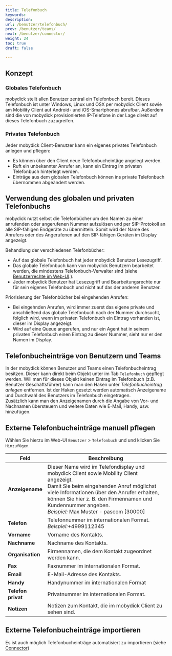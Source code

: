 ```yaml
---
title: Telefonbuch
keywords:
description:
url: /benutzer/telefonbuch/
prev: /benutzer/teams/
next: /benutzer/connector/
weight: 24
toc: true
draft: false

---
```



## Konzept

### Globales Telefonbuch

mobydick stellt allen Benutzer zentral ein Telefonbuch bereit. Dieses Telefonbuch ist unter Windows, Linux und OSX per mobydick Client sowie am Mobility Client auf Android- und iOS-Smartphones abrufbar. Außerdem sind die von mobydick provisionierten IP-Telefone in der Lage direkt auf dieses Telefonbuch zuzugreifen.

### Privates Telefonbuch
Jeder mobydick Client-Benutzer kann ein eigenes privates Telefonbuch anlegen und pflegen:

* Es können über den Client neue Telefonbucheintäge angelegt werden.
* Ruft ein unbekannter Anrufer an, kann ein Eintrag im privaten Telefonbuch hinterlegt werden.
* Einträge aus dem globalen Telefonbuch können ins private Telefonbuch übernommen abgeändert werden.


## Verwendung des globalen und privaten Telefonbuchs

mobydick nutzt selbst die Telefonbücher um den Namen zu einer anrufenden oder angerufenen Nummer aufzulösen und per SIP-Protokoll an alle SIP-fähigen Endgeräte zu übermitteln. Somit wird der Name des Anrufers oder des Angerufenen auf den SIP-fähigen Geräten im Display angezeigt.

Behandlung der verschiedenen Telefonbücher:

* Auf das globale Telefonbuch hat jeder mobydick Benutzer Lesezugriff.
* Das globale Telefonbuch kann von mobydick Benutzern bearbeitet werden, die mindestens Telefonbuch-Verwalter sind (siehe
[Benutzerrechte im Web-UI](../user/#benutzerrechte-im-web-ui).).
* Jeder mobydick Benutzer hat Lesezugriff und Bearbeitungsrechte nur für sein eigenes Telefonbuch und nicht auf das der anderen Benutzer.

Priorisierung der Telefonbücher bei eingehenden Anrufen:

* Bei eingehnden Anrufen, wird immer zuerst das eigene private und anschließend das globale Telefonbuch nach der Nummer durchsucht, folglich wird, wenn im privaten Telefonbuch ein Eintrag vorhanden ist, dieser im Display angezeigt.
* Wird auf eine Queue angerufen, und nur ein Agent hat in seinem privaten Telefonbuch einen Eintrag zu dieser Nummer, sieht nur er den Namen im Display.

## Telefonbucheinträge von Benutzern und Teams

In der mobydick können Benutzer und Teams einen Telefonbucheintrag besitzen. Dieser kann direkt beim Objekt unter im Tab `Telefonbuch` gepflegt werden. Will man für dieses Objekt keinen Eintrag im Telefonbuch (z.B. Benutzer Geschäftsführer) kann man den Haken unter *Telefonbucheintrag anlegen* entfernen. Ist der Haken gesetzt werden automatisch Anzeigename und Durchwahl des Benutzers im Telefonbuch eingetragen.  
Zusätzlich kann man den Anzeigenamen durch die Angabe von Vor- und Nachnamen übersteuern und weitere Daten wie E-Mail, Handy, usw. hinzufügen.

## Externe Telefonbucheinträge manuell pflegen

Wählen Sie hierzu im Web-UI `Benutzer` > `Telefonbuch` und und klicken Sie `Hinzufügen`.

|Feld|Beschreibung|
|---|---|
|**Anzeigename**|Dieser Name wird im Telefondisplay und mobydick Client sowie Mobility Client angezeigt.<br>Damit Sie beim eingehenden Anruf möglichst viele Informationen über den Anrufer erhalten, können Sie hier z. B. den Firmennamen und Kundennummer angeben.<br>*Beispiel:* Max Muster - pascom [30000]|
|**Telefon**|Telefonnummer im internationalen Format.<br>*Beispiel:*+4999112345|
|**Vorname**|Vorname des Kontakts.|
|**Nachname**|Nachname des Kontakts.|
|**Organisation**|Firmennamen, die dem Kontakt zugeordnet werden kann.|
|**Fax**|Faxnummer im internationalen Format.|
|**Email**|E-Mail-Adresse des Kontakts.|
|**Handy**|Handynummer im internationalen Format|
|**Telefon privat**|Privatnummer im internationalen Format.|
|**Notizen**|Notizen zum Kontakt, die im mobydick Client zu sehen sind.|

## Externe Telefonbucheinträge importieren

Es ist auch möglich Telefonbucheinträge automatisiert zu importieren (siehe [Connector](../connector))
